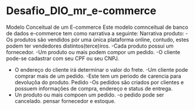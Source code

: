 # Desafio_DIO_mr_e-commerce
Modelo Conceitual de um E-commerce
Este  modelo comnceitual de banco de dados e-commerce tem como narrativa a seguinte:
Narrativa produto:
-Os produtos  são vendidos pór uma única plataforma online, contudo, estes podem ter vendedores distintos(terce)iros.
-Cada  produto possui um fornecedor.
-Um produto ou mais podem compor um pedido.
-O cliente pode-se cadastrar com  seu CPF ou seu CNPJ.
- O endereço do cliente irá determinar o valor do frete.
-Um cliente pode comprar mais de um pedido.
-Este tem um periodo de carencia para  devoluçõa do produto.
Pedido
-Os pedidos são criados por clientes e possuem informações de compra, endereço e status de  entrega.
- Un produto ou mais compoen um pedido.
-o pedido pode ser cancelado.
pensar fornecedor e estoque.
